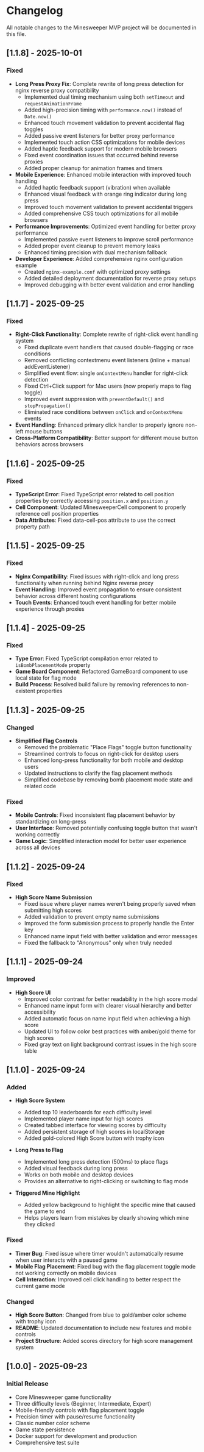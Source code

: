 # Changelog

All notable changes to the Minesweeper MVP project will be documented in this file.

## [1.1.8] - 2025-10-01

### Fixed
- **Long Press Proxy Fix**: Complete rewrite of long press detection for nginx reverse proxy compatibility
  - Implemented dual timing mechanism using both `setTimeout` and `requestAnimationFrame`
  - Added high-precision timing with `performance.now()` instead of `Date.now()`
  - Enhanced touch movement validation to prevent accidental flag toggles
  - Added passive event listeners for better proxy performance
  - Implemented touch action CSS optimizations for mobile devices
  - Added haptic feedback support for modern mobile browsers
  - Fixed event coordination issues that occurred behind reverse proxies
  - Added proper cleanup for animation frames and timers
- **Mobile Experience**: Enhanced mobile interaction with improved touch handling
  - Added haptic feedback support (vibration) when available
  - Enhanced visual feedback with orange ring indicator during long press
  - Improved touch movement validation to prevent accidental triggers
  - Added comprehensive CSS touch optimizations for all mobile browsers
- **Performance Improvements**: Optimized event handling for better proxy performance
  - Implemented passive event listeners to improve scroll performance
  - Added proper event cleanup to prevent memory leaks
  - Enhanced timing precision with dual mechanism fallback
- **Developer Experience**: Added comprehensive nginx configuration example
  - Created `nginx-example.conf` with optimized proxy settings
  - Added detailed deployment documentation for reverse proxy setups
  - Improved debugging with better event validation and error handling

## [1.1.7] - 2025-09-25

### Fixed
- **Right-Click Functionality**: Complete rewrite of right-click event handling system   
  - Fixed duplicate event handlers that caused double-flagging or race conditions
  - Removed conflicting contextmenu event listeners (inline + manual addEventListener)
  - Simplified event flow: single `onContextMenu` handler for right-click detection
  - Fixed Ctrl+Click support for Mac users (now properly maps to flag toggle)
  - Improved event suppression with `preventDefault()` and `stopPropagation()`
  - Eliminated race conditions between `onClick` and `onContextMenu` events
- **Event Handling**: Enhanced primary click handler to properly ignore non-left mouse buttons
- **Cross-Platform Compatibility**: Better support for different mouse button behaviors across browsers

## [1.1.6] - 2025-09-25

### Fixed
- **TypeScript Error**: Fixed TypeScript error related to cell position properties by correctly accessing `position.x` and `position.y`
- **Cell Component**: Updated MinesweeperCell component to properly reference cell position properties
- **Data Attributes**: Fixed data-cell-pos attribute to use the correct property path

## [1.1.5] - 2025-09-25

### Fixed
- **Nginx Compatibility**: Fixed issues with right-click and long press functionality when running behind Nginx reverse proxy
- **Event Handling**: Improved event propagation to ensure consistent behavior across different hosting configurations
- **Touch Events**: Enhanced touch event handling for better mobile experience through proxies

## [1.1.4] - 2025-09-25

### Fixed
- **Type Error**: Fixed TypeScript compilation error related to `isBombPlacementMode` property
- **Game Board Component**: Refactored GameBoard component to use local state for flag mode
- **Build Process**: Resolved build failure by removing references to non-existent properties

## [1.1.3] - 2025-09-25

### Changed
- **Simplified Flag Controls**
  - Removed the problematic "Place Flags" toggle button functionality
  - Streamlined controls to focus on right-click for desktop users
  - Enhanced long-press functionality for both mobile and desktop users
  - Updated instructions to clarify the flag placement methods
  - Simplified codebase by removing bomb placement mode state and related code

### Fixed
- **Mobile Controls**: Fixed inconsistent flag placement behavior by standardizing on long-press
- **User Interface**: Removed potentially confusing toggle button that wasn't working correctly
- **Game Logic**: Simplified interaction model for better user experience across all devices

## [1.1.2] - 2025-09-24

### Fixed
- **High Score Name Submission**
  - Fixed issue where player names weren't being properly saved when submitting high scores
  - Added validation to prevent empty name submissions
  - Improved the form submission process to properly handle the Enter key
  - Enhanced name input field with better validation and error messages
  - Fixed the fallback to "Anonymous" only when truly needed

## [1.1.1] - 2025-09-24

### Improved
- **High Score UI**
  - Improved color contrast for better readability in the high score modal
  - Enhanced name input form with clearer visual hierarchy and better accessibility
  - Added automatic focus on name input field when achieving a high score
  - Updated UI to follow color best practices with amber/gold theme for high scores
  - Fixed gray text on light background contrast issues in the high score table

## [1.1.0] - 2025-09-24

### Added
- **High Score System**
  - Added top 10 leaderboards for each difficulty level
  - Implemented player name input for high scores
  - Created tabbed interface for viewing scores by difficulty
  - Added persistent storage of high scores in localStorage
  - Added gold-colored High Score button with trophy icon

- **Long Press to Flag**
  - Implemented long press detection (500ms) to place flags
  - Added visual feedback during long press
  - Works on both mobile and desktop devices
  - Provides an alternative to right-clicking or switching to flag mode

- **Triggered Mine Highlight**
  - Added yellow background to highlight the specific mine that caused the game to end
  - Helps players learn from mistakes by clearly showing which mine they clicked

### Fixed
- **Timer Bug**: Fixed issue where timer wouldn't automatically resume when user interacts with a paused game
- **Mobile Flag Placement**: Fixed bug with the flag placement toggle mode not working correctly on mobile devices
- **Cell Interaction**: Improved cell click handling to better respect the current game mode

### Changed
- **High Score Button**: Changed from blue to gold/amber color scheme with trophy icon
- **README**: Updated documentation to include new features and mobile controls
- **Project Structure**: Added scores directory for high score management system

## [1.0.0] - 2025-09-23

### Initial Release
- Core Minesweeper game functionality
- Three difficulty levels (Beginner, Intermediate, Expert)
- Mobile-friendly controls with flag placement toggle
- Precision timer with pause/resume functionality
- Classic number color scheme
- Game state persistence
- Docker support for development and production
- Comprehensive test suite
